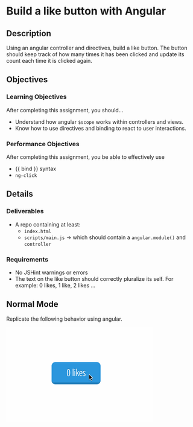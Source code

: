 # Build a like button with Angular

## Description
Using an angular controller and directives, build a like button. The button should keep track of how many times it has been clicked and update its count each time it is clicked again.


## Objectives

### Learning Objectives

After completing this assignment, you should…

* Understand how angular `$scope` works within controllers and views.
* Know how to use directives and binding to react to user interactions.


### Performance Objectives

After completing this assignment, you be able to effectively use

* {{ bind }} syntax
* `ng-click`

## Details

### Deliverables

* A repo containing at least:
  * `index.html`
  * `scripts/main.js` -> which should contain a `angular.module()` and `controller`

### Requirements

* No JSHint warnings or errors
* The text on the like button should correctly pluralize its self. For example: 0 likes, 1 like, 2 likes ...


## Normal Mode
Replicate the following behavior using angular.

![Example](likes.gif)
